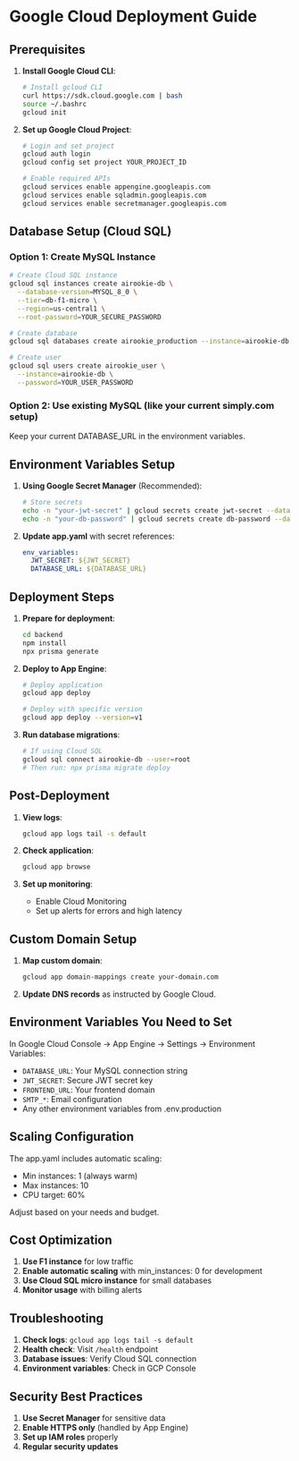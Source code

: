 # Google Cloud Deployment Guide

## Prerequisites

1. **Install Google Cloud CLI**:
   ```bash
   # Install gcloud CLI
   curl https://sdk.cloud.google.com | bash
   source ~/.bashrc
   gcloud init
   ```

2. **Set up Google Cloud Project**:
   ```bash
   # Login and set project
   gcloud auth login
   gcloud config set project YOUR_PROJECT_ID
   
   # Enable required APIs
   gcloud services enable appengine.googleapis.com
   gcloud services enable sqladmin.googleapis.com
   gcloud services enable secretmanager.googleapis.com
   ```

## Database Setup (Cloud SQL)

### Option 1: Create MySQL Instance
```bash
# Create Cloud SQL instance
gcloud sql instances create airookie-db \
  --database-version=MYSQL_8_0 \
  --tier=db-f1-micro \
  --region=us-central1 \
  --root-password=YOUR_SECURE_PASSWORD

# Create database
gcloud sql databases create airookie_production --instance=airookie-db

# Create user
gcloud sql users create airookie_user \
  --instance=airookie-db \
  --password=YOUR_USER_PASSWORD
```

### Option 2: Use existing MySQL (like your current simply.com setup)
Keep your current DATABASE_URL in the environment variables.

## Environment Variables Setup

1. **Using Google Secret Manager** (Recommended):
   ```bash
   # Store secrets
   echo -n "your-jwt-secret" | gcloud secrets create jwt-secret --data-file=-
   echo -n "your-db-password" | gcloud secrets create db-password --data-file=-
   ```

2. **Update app.yaml** with secret references:
   ```yaml
   env_variables:
     JWT_SECRET: ${JWT_SECRET}
     DATABASE_URL: ${DATABASE_URL}
   ```

## Deployment Steps

1. **Prepare for deployment**:
   ```bash
   cd backend
   npm install
   npx prisma generate
   ```

2. **Deploy to App Engine**:
   ```bash
   # Deploy application
   gcloud app deploy

   # Deploy with specific version
   gcloud app deploy --version=v1
   ```

3. **Run database migrations**:
   ```bash
   # If using Cloud SQL
   gcloud sql connect airookie-db --user=root
   # Then run: npx prisma migrate deploy
   ```

## Post-Deployment

1. **View logs**:
   ```bash
   gcloud app logs tail -s default
   ```

2. **Check application**:
   ```bash
   gcloud app browse
   ```

3. **Set up monitoring**:
   - Enable Cloud Monitoring
   - Set up alerts for errors and high latency

## Custom Domain Setup

1. **Map custom domain**:
   ```bash
   gcloud app domain-mappings create your-domain.com
   ```

2. **Update DNS records** as instructed by Google Cloud.

## Environment Variables You Need to Set

In Google Cloud Console → App Engine → Settings → Environment Variables:

- `DATABASE_URL`: Your MySQL connection string
- `JWT_SECRET`: Secure JWT secret key
- `FRONTEND_URL`: Your frontend domain
- `SMTP_*`: Email configuration
- Any other environment variables from .env.production

## Scaling Configuration

The app.yaml includes automatic scaling:
- Min instances: 1 (always warm)
- Max instances: 10
- CPU target: 60%

Adjust based on your needs and budget.

## Cost Optimization

1. **Use F1 instance** for low traffic
2. **Enable automatic scaling** with min_instances: 0 for development
3. **Use Cloud SQL micro instance** for small databases
4. **Monitor usage** with billing alerts

## Troubleshooting

1. **Check logs**: `gcloud app logs tail -s default`
2. **Health check**: Visit `/health` endpoint
3. **Database issues**: Verify Cloud SQL connection
4. **Environment variables**: Check in GCP Console

## Security Best Practices

1. **Use Secret Manager** for sensitive data
2. **Enable HTTPS only** (handled by App Engine)
3. **Set up IAM roles** properly
4. **Regular security updates**